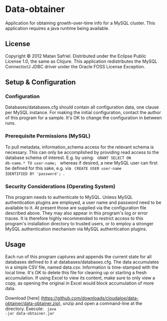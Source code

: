 # Data-obtainer

Application for obtaining growth-over-time info for a MySQL cluster.
This application requires a java runtime being available.

## License

Copyright © 2012 Matan Safriel.
Distributed under the Eclipse Public License 1.0, the same as Clojure.
This application redistributes the MySQL Connector/J JDBC driver under the Oracle FOSS License Exception.

## Setup & Configuration

### Configuration
Databases/databases.cfg should contain all configuration data, one clause per MySQL instance.
For making the initial configuration, contact the author of this program for a sample. 
It's OK to change the configuration in between runs.

### Prerequisite Permissions (MySQL)
To pull metadata, information_schema access for the relevant schema is necessary. This can only be accomplished by providing read access to the database schema of interest. E.g. by using:
<code> GRANT SELECT ON db-name.* TO user-name; </code>  whereas if desired, a new MySQL user can first be defined for this sake, e.g. via <code> CREATE USER user-name IDENTIFIED BY 'password'; </code>. 

### Security Considerations (Operating System)
This program needs to authenticate to MySQL. Unless MySQL authentication plugins are employed, a user name and password need to be available to it. At present those are supplied via the configuration file described above. They may also appear in this program's log or error traces. It is therefore highly recommended to restrict access to this program's installation directory to trusted users, or to employ a stronger MySQL authentication mechanism via MySQL authentication plugins.

## Usage

Each run of this program captures and appends the current state for all databases defined to it at databases/databases.cfg. 
The data accumulates in a simple CSV file, named data.csv. Information is time-stamped with the local time. It's OK to delete this file for cleaning up or starting a fresh accumulation. If using Excel to view its content, make sure to only view a copy, as opening the original in Excel would block accumulation of more data. 

Download [here] (https://github.com/downloads/cloudaloe/data-obtainer/data-obtainer.zip), unzip and open a command-line at the directory.
Execute: <code> java -jar data-obtainer.jar </code>



